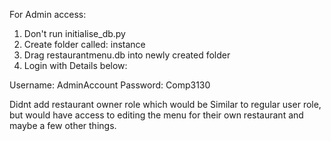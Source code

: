 For Admin access:

1. Don't run initialise_db.py
2. Create folder called: instance
3. Drag restaurantmenu.db into newly created folder
4. Login with Details below:

Username: AdminAccount
Password: Comp3130

Didnt add restaurant owner role which would be Similar to regular user role,
but would have access to editing the menu for their own restaurant and maybe a few other things.
